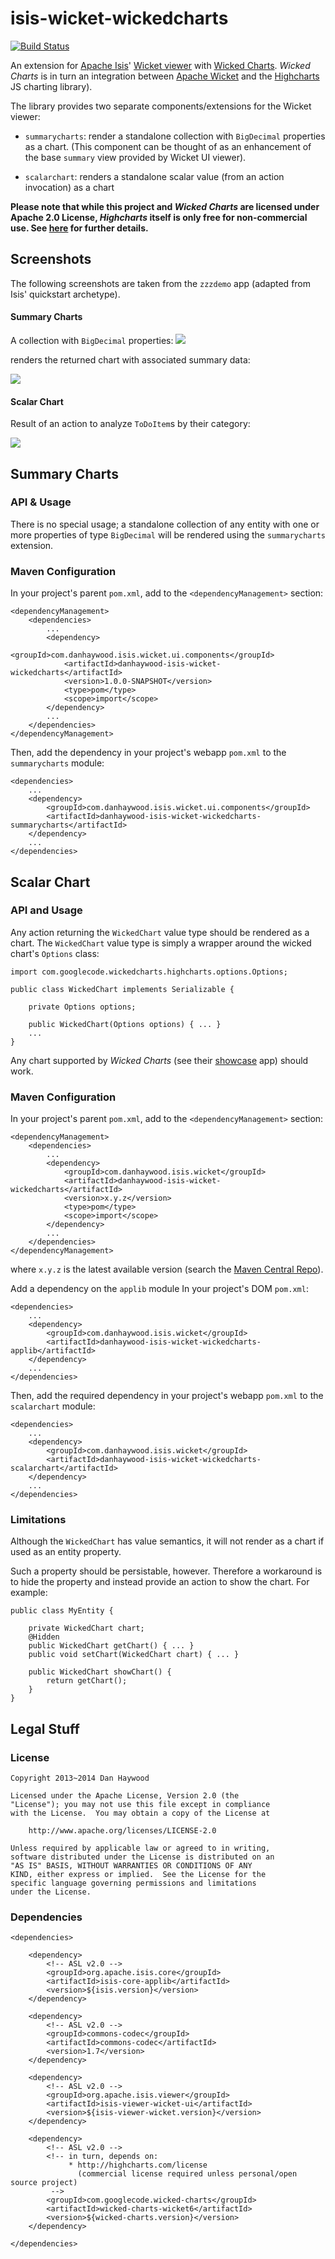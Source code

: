 isis-wicket-wickedcharts
========================

[![Build Status](https://travis-ci.org/danhaywood/isis-wicket-wickedcharts.png?branch=master)](https://travis-ci.org/danhaywood/isis-wicket-wickedcharts)

An extension for [Apache Isis](http://isis.apache.org)' [Wicket viewer](http://isis.apache.org/components/viewers/wicket/about.html) with [Wicked Charts](https://code.google.com/p/wicked-charts/).  *Wicked Charts* is in turn an integration between [Apache Wicket](http://wicket.apache.org) and the [Highcharts](http://www.highcharts.com/) JS charting library).

The library provides two separate components/extensions for the Wicket viewer:

* `summarycharts`: render a standalone collection with `BigDecimal` properties as a chart.  (This component can be thought of as an enhancement of the base `summary` view provided by Wicket UI viewer).

* `scalarchart`: renders a standalone scalar value (from an action invocation) as a chart

**Please note that while this project and *Wicked Charts* are licensed under Apache 2.0 License, *Highcharts* itself is only free for non-commercial use.  See [here](http://shop.highsoft.com/highcharts.html) for further details.**


## Screenshots

The following screenshots are taken from the `zzzdemo` app (adapted from Isis' quickstart archetype).

#### Summary Charts

A collection with `BigDecimal` properties:
![](https://raw.github.com/danhaywood/isis-wicket-wickedcharts/master/images/summarychart-tab.png)

renders the returned chart with associated summary data:

![](https://raw.github.com/danhaywood/isis-wicket-wickedcharts/master/images/summarychart.png)


#### Scalar Chart

Result of an action to analyze `ToDoItem`s by their category:

![](https://raw.github.com/danhaywood/isis-wicket-wickedcharts/master/images/piechart.png)



## Summary Charts

### API & Usage

There is no special usage; a standalone collection of any entity with one or more properties of type `BigDecimal` will be rendered using the `summarycharts` extension.


### Maven Configuration

In your project's parent `pom.xml`, add to the `<dependencyManagement>` section:

    <dependencyManagement>
        <dependencies>
            ...
            <dependency>
                <groupId>com.danhaywood.isis.wicket.ui.components</groupId>
                <artifactId>danhaywood-isis-wicket-wickedcharts</artifactId>
                <version>1.0.0-SNAPSHOT</version>
                <type>pom</type>
                <scope>import</scope>
            </dependency>
            ...
        </dependencies>
    </dependencyManagement>

Then, add the dependency in your project's webapp `pom.xml` to the `summarycharts` module:

    <dependencies>
        ...
        <dependency>
            <groupId>com.danhaywood.isis.wicket.ui.components</groupId>
            <artifactId>danhaywood-isis-wicket-wickedcharts-summarycharts</artifactId>
        </dependency>
        ...
    </dependencies> 


## Scalar Chart

### API and Usage

Any action returning the `WickedChart` value type should be rendered as a chart.  The `WickedChart` value type is simply a wrapper around the wicked chart's `Options` class:

    import com.googlecode.wickedcharts.highcharts.options.Options;

    public class WickedChart implements Serializable {

        private Options options;
        
        public WickedChart(Options options) { ... }
        ...
    }

Any chart supported by *Wicked Charts* (see their [showcase](http://wicked-charts.appspot.com/) app) should work.  

### Maven Configuration

In your project's parent `pom.xml`, add to the `<dependencyManagement>` section:

    <dependencyManagement>
        <dependencies>
            ...
            <dependency>
                <groupId>com.danhaywood.isis.wicket</groupId>
                <artifactId>danhaywood-isis-wicket-wickedcharts</artifactId>
                <version>x.y.z</version>
                <type>pom</type>
                <scope>import</scope>
            </dependency>
            ...
        </dependencies>
    </dependencyManagement>

where `x.y.z` is the latest available version (search the [Maven Central Repo](http://search.maven.org/#search|ga|1|isis-wicket-wickedcharts)).


Add a dependency on the `applib` module In your project's DOM `pom.xml`:

    <dependencies>
        ...
        <dependency>
            <groupId>com.danhaywood.isis.wicket</groupId>
            <artifactId>danhaywood-isis-wicket-wickedcharts-applib</artifactId>
        </dependency>
        ...
    </dependencies> 

Then, add the required dependency in your project's webapp `pom.xml` to the `scalarchart` module:

    <dependencies>
        ...
        <dependency>
            <groupId>com.danhaywood.isis.wicket</groupId>
            <artifactId>danhaywood-isis-wicket-wickedcharts-scalarchart</artifactId>
        </dependency>
        ...
    </dependencies> 

### Limitations

Although the `WickedChart` has value semantics, it will not render as a chart if used as an entity property.

Such a property should be persistable, however.  Therefore a workaround is to hide the property and instead provide an action to show the chart.  For example:

    public class MyEntity {

        private WickedChart chart;
        @Hidden
        public WickedChart getChart() { ... }
        public void setChart(WickedChart chart) { ... }

        public WickedChart showChart() {
            return getChart();
        }
    }
    


## Legal Stuff

### License

    Copyright 2013~2014 Dan Haywood

    Licensed under the Apache License, Version 2.0 (the
    "License"); you may not use this file except in compliance
    with the License.  You may obtain a copy of the License at

        http://www.apache.org/licenses/LICENSE-2.0

    Unless required by applicable law or agreed to in writing,
    software distributed under the License is distributed on an
    "AS IS" BASIS, WITHOUT WARRANTIES OR CONDITIONS OF ANY
    KIND, either express or implied.  See the License for the
    specific language governing permissions and limitations
    under the License.

### Dependencies

    <dependencies>

        <dependency>
            <!-- ASL v2.0 -->
            <groupId>org.apache.isis.core</groupId>
            <artifactId>isis-core-applib</artifactId>
            <version>${isis.version}</version>
        </dependency>

        <dependency>
            <!-- ASL v2.0 -->
            <groupId>commons-codec</groupId>
            <artifactId>commons-codec</artifactId>
            <version>1.7</version>
        </dependency>

        <dependency>
            <!-- ASL v2.0 -->
            <groupId>org.apache.isis.viewer</groupId>
            <artifactId>isis-viewer-wicket-ui</artifactId>
            <version>${isis-viewer-wicket.version}</version>
        </dependency>

        <dependency>
            <!-- ASL v2.0 -->
            <!-- in turn, depends on: 
                 * http://highcharts.com/license 
                   (commercial license required unless personal/open source project)  
             -->
            <groupId>com.googlecode.wicked-charts</groupId>
            <artifactId>wicked-charts-wicket6</artifactId>
            <version>${wicked-charts.version}</version>
        </dependency>

    </dependencies>
